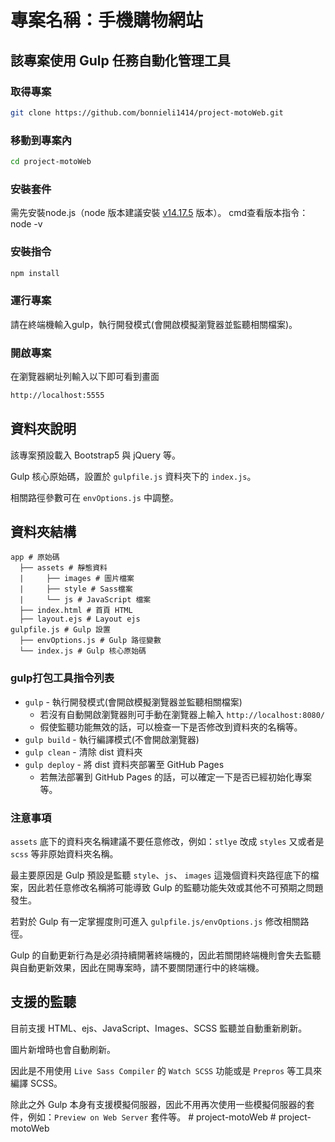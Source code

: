 # 專案名稱：手機購物網站

## 該專案使用 Gulp 任務自動化管理工具

### 取得專案

```bash
git clone https://github.com/bonnieli1414/project-motoWeb.git
```

### 移動到專案內

```bash
cd project-motoWeb
```

### 安裝套件

需先安裝node.js（node 版本建議安裝 [v14.17.5](https://nodejs.org/en/blog/release/v14.17.5) 版本）。 cmd查看版本指令：node -v

### 安裝指令

```bash
npm install
```

### 運行專案

請在終端機輸入gulp，執行開發模式(會開啟模擬瀏覽器並監聽相關檔案)。

### 開啟專案

在瀏覽器網址列輸入以下即可看到畫面

```bash
http://localhost:5555
```

## 資料夾說明

該專案預設載入 Bootstrap5 與 jQuery 等。

Gulp 核心原始碼，設置於 `gulpfile.js` 資料夾下的 `index.js`。

相關路徑參數可在 `envOptions.js` 中調整。

## 資料夾結構

```text
app # 原始碼
  ├── assets # 靜態資料
  |     ├── images # 圖片檔案
  |     ├── style # Sass檔案
  |     └── js # JavaScript 檔案
  ├── index.html # 首頁 HTML
  ├── layout.ejs # Layout ejs
gulpfile.js # Gulp 設置
  ├── envOptions.js # Gulp 路徑變數
  └── index.js # Gulp 核心原始碼
```

### gulp打包工具指令列表

- `gulp` - 執行開發模式(會開啟模擬瀏覽器並監聽相關檔案)
  - 若沒有自動開啟瀏覽器則可手動在瀏覽器上輸入 `http://localhost:8080/`
  - 假使監聽功能無效的話，可以檢查一下是否修改到資料夾的名稱等。
- `gulp build` - 執行編譯模式(不會開啟瀏覽器)
- `gulp clean` - 清除 dist 資料夾
- `gulp deploy` - 將 dist 資料夾部署至 GitHub Pages
  - 若無法部署到 GitHub Pages 的話，可以確定一下是否已經初始化專案等。

### 注意事項

`assets` 底下的資料夾名稱建議不要任意修改，例如：`stlye` 改成 `styles` 又或者是 `scss` 等非原始資料夾名稱。

最主要原因是 Gulp 預設是監聽 `style`、`js`、 `images` 這幾個資料夾路徑底下的檔案，因此若任意修改名稱將可能導致 Gulp 的監聽功能失效或其他不可預期之問題發生。

若對於 Gulp 有一定掌握度則可進入 `gulpfile.js/envOptions.js` 修改相關路徑。

Gulp 的自動更新行為是必須持續開著終端機的，因此若關閉終端機則會失去監聽與自動更新效果，因此在開專案時，請不要關閉運行中的終端機。

## 支援的監聽

目前支援 HTML、ejs、JavaScript、Images、SCSS 監聽並自動重新刷新。

圖片新增時也會自動刷新。

因此是不用使用 `Live Sass Compiler` 的 `Watch SCSS` 功能或是 `Prepros` 等工具來編譯 SCSS。

除此之外 Gulp 本身有支援模擬伺服器，因此不用再次使用一些模擬伺服器的套件，例如：`Preview on Web Server` 套件等。
#   p r o j e c t - m o t o W e b 
 
 #   p r o j e c t - m o t o W e b  
 